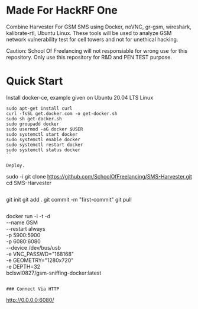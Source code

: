 # Made For HackRF One

Combine Harvester For GSM SMS using Docker, noVNC, gr-gsm, wireshark, kalibrate-rtl, Ubuntu Linux. These tools will be used to analyze GSM network vulnerability test for cell towers and not for unethical hacking. 

Caution: School Of Freelancing will not responsiable for wrong use for this repository. Only use this repository for R&D and PEN TEST purpose.  


# Quick Start

Install docker-ce, example given on Ubuntu 20.04 LTS Linux 

```
sudo apt-get install curl
curl -fsSL get.docker.com -o get-docker.sh
sudo sh get-docker.sh
sudo groupadd docker
sudo usermod -aG docker $USER
sudo systemctl start docker
sudo systemctl enable docker  
sudo systemctl restart docker
sudo systemctl status docker
``

Deploy.

```
sudo -i
git clone https://github.com/SchoolOfFreelancing/SMS-Harvester.git
cd SMS-Harvester 
```

```
git init
git add .
git commit -m "first-commit"
git pull
```

```
docker run -i -t -d \
 --name GSM \
 --restart always \
 -p 5900:5900 \
 -p 6080:6080 \
 --device /dev/bus/usb \
 -e VNC_PASSWD="168168" \
 -e GEOMETRY="1280x720" \
 -e DEPTH=32 \
 bclswl0827/gsm-sniffing-docker:latest
```

### Connect Via HTTP
```
http://0.0.0.0:6080/
```

